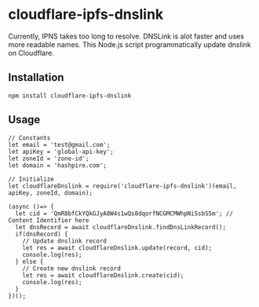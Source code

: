 # cloudflare-ipfs-dnslink
Currently, IPNS takes too long to resolve. DNSLink is alot faster and uses more readable names. This Node.js script programmatically update dnslink on Cloudflare. 

## Installation
```
npm install cloudflare-ipfs-dnslink
```

## Usage
```
// Constants
let email = 'test@gmail.com';
let apiKey = 'global-api-key';
let zoneId = 'zone-id';
let domain = 'hashpire.com';

// Initialize
let cloudflareDnslink = require('cloudflare-ipfs-dnslink')(email, apiKey, zoneId, domain);

(async ()=> {
  let cid = 'QmR8bfCkYQkGJyA8W4s1wQs8dqorfNCGMCMWhpNiSsbS5m'; // Content Identifier here
  let dnsRecord = await cloudflareDnslink.findDnsLinkRecord();
  if(dnsRecord) {
    // Update dnslink record
    let res = await cloudflareDnslink.update(record, cid);
    console.log(res);
  } else {
    // Create new dnslink record
    let res = await cloudflareDnslink.create(cid);
    console.log(res);
  }
})();
```


